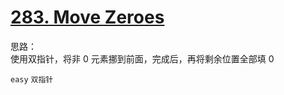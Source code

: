 # [283. Move Zeroes](https://leetcode.com/problems/move-zeroes/)

思路：  
使用双指针，将非 0 元素挪到前面，完成后，再将剩余位置全部填 0

`easy` `双指针`